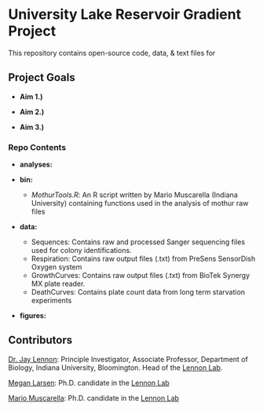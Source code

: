 University Lake Reservoir Gradient Project
==========

This repository contains open-source code, data, & text files for 

## Project Goals

* **Aim 1.)** 

* **Aim 2.)** 

* **Aim 3.)** 

### Repo Contents

* **analyses:**

* **bin:** 
	* *MothurTools.R*: An R script written by Mario Muscarella (Indiana University) containing functions used in the analysis of mothur raw files

* **data:**
	* Sequences: Contains raw and processed Sanger sequencing files used for colony identifications.
	* Respiration: Contains raw output files (.txt) from PreSens SensorDish Oxygen system
	* GrowthCurves: Contains raw output files (.txt) from BioTek Synergy MX plate reader. 
	* DeathCurves: Contains plate count data from long term starvation experiments

* **figures:**






## Contributors

[Dr. Jay Lennon](http://www.indiana.edu/~microbes/people.php): Principle Investigator, Associate Professor, Department of Biology, Indiana University, Bloomington. Head of the [Lennon Lab](http://www.indiana.edu/~microbes/people.php).

[Megan Larsen](http://meganllarsen.wordpress.com): Ph.D. candidate in the [Lennon Lab](http://www.indiana.edu/~microbes/people.php)

[Mario Muscarella](http://mmuscarella.github.io/): Ph.D. candidate in the [Lennon Lab](http://www.indiana.edu/~microbes/people.php)



